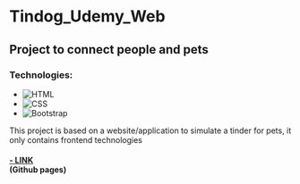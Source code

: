 # Tindog_Udemy_Web

## Project to connect people and pets

### Technologies:

-   ![HTML](https://img.shields.io/badge/HTML-E34F26?style=for-the-badge&logo=html5&logoColor=white)
-   ![CSS](https://img.shields.io/badge/CSS-1572B6?style=for-the-badge&logo=css3&logoColor=white)
-   ![Bootstrap](https://img.shields.io/badge/Bootstrap-5C2D91?style=for-the-badge&logo=bootstrap&logoColor=white)

This project is based on a website/application to simulate a tinder for pets, it only contains frontend technologies

<h4><a href="https://dnaka27.github.io/Tindog_Udemy_Web/">- LINK</a><br>
(Github pages)
</h4>
